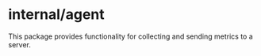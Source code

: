 # internal/agent

This package provides functionality for collecting and sending metrics to a server.
